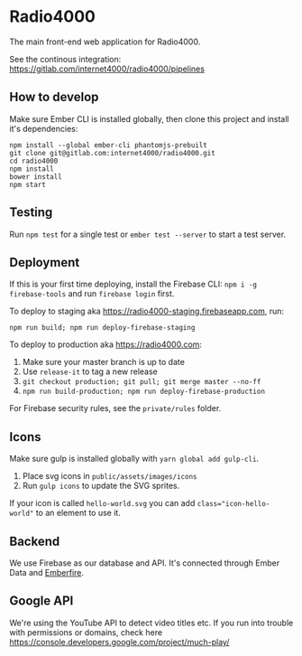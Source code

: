 # Radio4000

The main front-end web application for Radio4000.

See the continous integration: https://gitlab.com/internet4000/radio4000/pipelines

## How to develop

Make sure Ember CLI is installed globally, then clone this project and install it's dependencies:

```
npm install --global ember-cli phantomjs-prebuilt
git clone git@gitlab.com:internet4000/radio4000.git
cd radio4000
npm install
bower install
npm start
```

## Testing

Run `npm test` for a single test or `ember test --server` to start a test server.

## Deployment

If this is your first time deploying, install the Firebase CLI: `npm i -g firebase-tools` and run `firebase login` first.

To deploy to staging aka https://radio4000-staging.firebaseapp.com, run:

`npm run build; npm run deploy-firebase-staging`

To deploy to production aka https://radio4000.com:

1. Make sure your master branch is up to date
2. Use `release-it` to tag a new release
3. `git checkout production; git pull; git merge master --no-ff`
4. `npm run build-production; npm run deploy-firebase-production`

For Firebase security rules, see the `private/rules` folder.

## Icons

Make sure gulp is installed globally with `yarn global add gulp-cli`.

1. Place svg icons in `public/assets/images/icons`
2. Run `gulp icons` to update the SVG sprites.

If your icon is called `hello-world.svg` you can add `class="icon-hello-world"` to an element to use it.

## Backend

We use Firebase as our database and API. It's connected through Ember Data and [Emberfire](https://github.com/firebase/emberfire).

## Google API

We're using the YouTube API to detect video titles etc. If you run into trouble with permissions or domains, check here https://console.developers.google.com/project/much-play/

